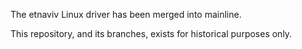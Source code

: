 The etnaviv Linux driver has been merged into mainline.

This repository, and its branches, exists for historical purposes only.
